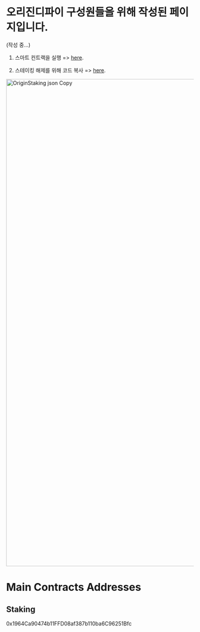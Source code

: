 # 오리진디파이 구성원들을 위해 작성된 페이지입니다.
  (작성 중...)

1. 스마트 컨트랙을 실행 => [here](https://ethereum-smart-contract-interaction-tool.vercel.app/).

2. 스테이킹 해제를 위해 코드 복사 => [here](https://github.com/GoodPhil/Origin.ABI/blob/main/abis/OriginStaking.json).
  

<img width="1305" alt="OriginStaking json Copy" src="https://github.com/user-attachments/assets/bf2f8cac-103d-4608-8eb7-3c8f88abef91" />



# Main Contracts Addresses
## Staking 
0x1964Ca90474b11FFD08af387b110ba6C96251Bfc 



